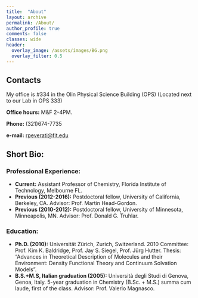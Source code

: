 ```yaml
---
title:  "About"
layout: archive
permalink: /About/
author_profile: true
comments: false
classes: wide
header:
  overlay_image: /assets/images/BG.png
  overlay_filter: 0.5  
---
```


## Contacts
My office is #334 in the Olin Physical Science Building (OPS)
(Located next to our Lab in OPS 333)

**Office hours:** M&F 2-4PM.

**Phone:** (321)674-7735

**e-mail:** [rpeverati@fit.edu](mailto:rpeverati@fit.edu)

## Short Bio:

### Professional Experience:

- **Current:** Assistant Professor of Chemistry, Florida Institute of Technology, Melbourne FL.
- **Previous (2012-2016):** Postdoctoral fellow, University of California, Berkeley, CA. Advisor: Prof. Martin Head-Gordon.
- **Previous (2010-2012):** Postdoctoral fellow, University of Minnesota, Minneapolis, MN. Advisor: Prof. Donald G. Truhlar.

### Education:

- **Ph.D. (2010):** Universität Zürich, Zurich, Switzerland. 2010 Committee: Prof. Kim K. Baldridge, Prof. Jay S. Siegel, Prof. Jürg Hutter. 
Thesis: “Advances in Theoretical Description of Molecules and their Environment: Density Functional Theory and Continuum Solvation Models”.
- **B.S.+M.S, Italian graduation (2005):** Università degli Studi di Genova, Genoa, Italy. 5-year graduation in Chemistry (B.Sc. + M.S.) summa cum laude, first of the class. Advisor: Prof. Valerio Magnasco.